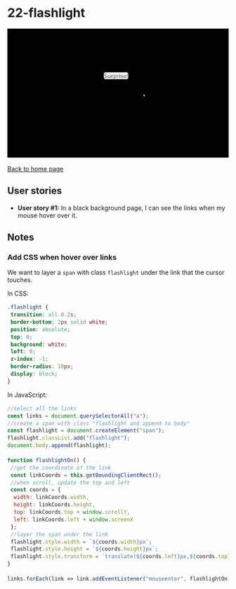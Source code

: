 # 22-flashlight

![demo gif](../images/flashlight.gif)

[Back to home page](https://ming-yong.github.io/JS30/)

## User stories

- **User story #1:** In a black background page, I can see the links when my mouse hover over it.

## Notes

### Add CSS when hover over links

We want to layer a `span` with class `flashlight` under the link that the cursor touches.

In CSS:

```css
.flashlight {
 transition: all 0.2s;
 border-bottom: 2px solid white;
 position: absolute;
 top: 0;
 background: white;
 left: 0;
 z-index: -1;
 border-radius: 10px;
 display: block;
}
```

In JavaScript:

```js
//select all the links
const links = document.querySelectorAll("a");
//create a span with class "flashlight and append to body"
const flashlight = document.createElement("span");
flashlight.classList.add("flashlight");
document.body.append(flashlight);

function flashlightOn() {
 //get the coordinate of the link
 const linkCoords = this.getBoundingClientRect();
 //when scroll, update the top and left
 const coords = {
  width: linkCoords.width,
  height: linkCoords.height,
  top: linkCoords.top + window.scrollY,
  left: linkCoords.left + window.screenX
 };
 //layer the span under the link
 flashlight.style.width = `${coords.width}px`;
 flashlight.style.height = `${coords.height}px`;
 flashlight.style.transform = `translate(${coords.left}px,${coords.top}px)`;
}

links.forEach(link => link.addEventListener("mouseenter", flashlightOn));
```
